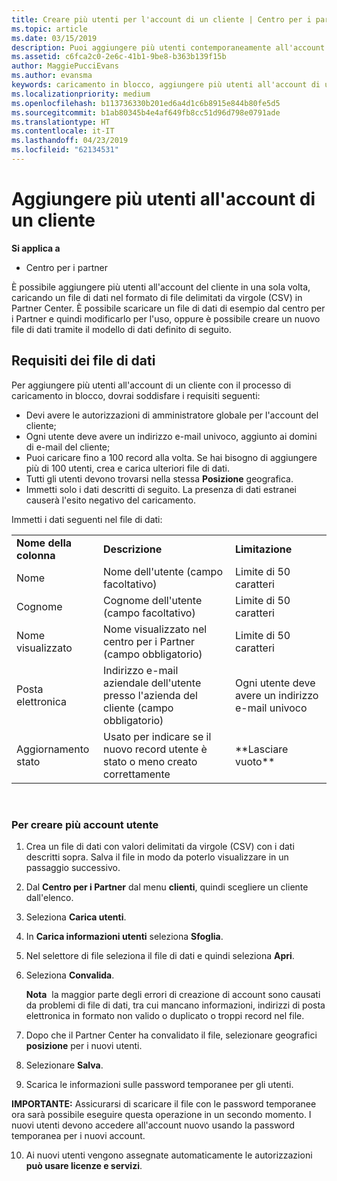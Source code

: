 ```yaml
---
title: Creare più utenti per l'account di un cliente | Centro per i partner
ms.topic: article
ms.date: 03/15/2019
description: Puoi aggiungere più utenti contemporaneamente all'account di un cliente caricando un file di dati con valori delimitati da virgole (CSV) nel Centro per i partner.
ms.assetid: c6fca2c0-2e6c-41b1-9be8-b363b139f15b
author: MaggiePucciEvans
ms.author: evansma
keywords: caricamento in blocco, aggiungere più utenti all'account di un cliente, aggiungere gli utenti di un cliente, caricamento in blocco degli utenti di un cliente, account del cliente, utenti del cliente, utenti
ms.localizationpriority: medium
ms.openlocfilehash: b113736330b201ed6a4d1c6b8915e844b80fe5d5
ms.sourcegitcommit: b1ab80345b4e4af649fb8cc51d96d798e0791ade
ms.translationtype: HT
ms.contentlocale: it-IT
ms.lasthandoff: 04/23/2019
ms.locfileid: "62134531"
---
```

# <a name="add-multiple-users-to-a-customer-account"></a>Aggiungere più utenti all'account di un cliente

**Si applica a**

-  Centro per i partner

È possibile aggiungere più utenti all'account del cliente in una sola volta, caricando un file di dati nel formato di file delimitati da virgole (CSV) in Partner Center. È possibile scaricare un file di dati di esempio dal centro per i Partner e quindi modificarlo per l'uso, oppure è possibile creare un nuovo file di dati tramite il modello di dati definito di seguito.

## <a href="" id="creatingtheimportcsvfile"></a>Requisiti dei file di dati


Per aggiungere più utenti all'account di un cliente con il processo di caricamento in blocco, dovrai soddisfare i requisiti seguenti:

-   Devi avere le autorizzazioni di amministratore globale per l'account del cliente;
-   Ogni utente deve avere un indirizzo e-mail univoco, aggiunto ai domini di e-mail del cliente;
-   Puoi caricare fino a 100 record alla volta. Se hai bisogno di aggiungere più di 100 utenti, crea e carica ulteriori file di dati.
-   Tutti gli utenti devono trovarsi nella stessa **Posizione** geografica.
-   Immetti solo i dati descritti di seguito. La presenza di dati estranei causerà l'esito negativo del caricamento.

Immetti i dati seguenti nel file di dati:

|                 |                                                                              |                                            |
|-----------------|------------------------------------------------------------------------------|--------------------------------------------|
| **Nome della colonna** | **Descrizione**                                                              | **Limitazione**                             |
| Nome      | Nome dell'utente (campo facoltativo)                                           | Limite di 50 caratteri                         |
| Cognome       | Cognome dell'utente (campo facoltativo)                                            | Limite di 50 caratteri                         |
| Nome visualizzato    | Nome visualizzato nel centro per i Partner (campo obbligatorio)                            | Limite di 50 caratteri                         |
| Posta elettronica           | Indirizzo e-mail aziendale dell'utente presso l'azienda del cliente (campo obbligatorio)           | Ogni utente deve avere un indirizzo e-mail univoco |
| Aggiornamento stato   | Usato per indicare se il nuovo record utente è stato o meno creato correttamente | \*\*Lasciare vuoto\*\*                        |

 

### <a href="" id="createmultipleuseraccounts"></a>Per creare più account utente

<a href="" id="creatingtheaccounts"></a>
1.  Crea un file di dati con valori delimitati da virgole (CSV) con i dati descritti sopra. Salva il file in modo da poterlo visualizzare in un passaggio successivo.
2.  Dal **Centro per i Partner** dal menu **clienti**, quindi scegliere un cliente dall'elenco.
3.  Seleziona **Carica utenti**.
4.  In **Carica informazioni utenti** seleziona **Sfoglia**.
5.  Nel selettore di file seleziona il file di dati e quindi seleziona **Apri**.
6.  Seleziona **Convalida**.

    **Nota**  la maggior parte degli errori di creazione di account sono causati da problemi di file di dati, tra cui mancano informazioni, indirizzi di posta elettronica in formato non valido o duplicato o troppi record nel file.

7.  Dopo che il Partner Center ha convalidato il file, selezionare geografici **posizione** per i nuovi utenti.
8.  Selezionare **Salva**.
9.  Scarica le informazioni sulle password temporanee per gli utenti.

**IMPORTANTE:** Assicurarsi di scaricare il file con le password temporanee ora sarà possibile eseguire questa operazione in un secondo momento. I nuovi utenti devono accedere all'account nuovo usando la password temporanea per i nuovi account.

10. Ai nuovi utenti vengono assegnate automaticamente le autorizzazioni **può usare licenze e servizi**. 

 

 




